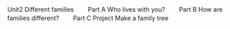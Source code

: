Unit2 Different families
　　Part A Who lives with you?
　　Part B How are families different?
　　Part C Project Make a family tree